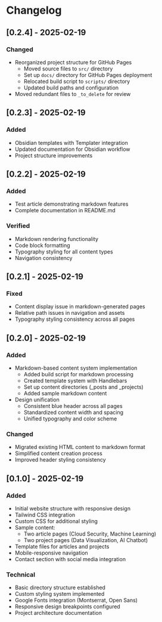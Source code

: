 # Changelog

## [0.2.4] - 2025-02-19
### Changed
- Reorganized project structure for GitHub Pages
  - Moved source files to `src/` directory
  - Set up `docs/` directory for GitHub Pages deployment
  - Relocated build script to `scripts/` directory
  - Updated build paths and configuration
- Moved redundant files to `_to_delete` for review

## [0.2.3] - 2025-02-19
### Added
- Obsidian templates with Templater integration
- Updated documentation for Obsidian workflow
- Project structure improvements

## [0.2.2] - 2025-02-19
### Added
- Test article demonstrating markdown features
- Complete documentation in README.md

### Verified
- Markdown rendering functionality
- Code block formatting
- Typography styling for all content types
- Navigation consistency

## [0.2.1] - 2025-02-19
### Fixed
- Content display issue in markdown-generated pages
- Relative path issues in navigation and assets
- Typography styling consistency across all pages

## [0.2.0] - 2025-02-19
### Added
- Markdown-based content system implementation
  - Added build script for markdown processing
  - Created template system with Handlebars
  - Set up content directories (_posts and _projects)
  - Added sample markdown content
- Design unification
  - Consistent blue header across all pages
  - Standardized content width and spacing
  - Unified typography and color scheme

### Changed
- Migrated existing HTML content to markdown format
- Simplified content creation process
- Improved header styling consistency

## [0.1.0] - 2025-02-19
### Added
- Initial website structure with responsive design
- Tailwind CSS integration
- Custom CSS for additional styling
- Sample content:
  - Two article pages (Cloud Security, Machine Learning)
  - Two project pages (Data Visualization, AI Chatbot)
- Template files for articles and projects
- Mobile-responsive navigation
- Contact section with social media integration

### Technical
- Basic directory structure established
- Custom styling system implemented
- Google Fonts integration (Montserrat, Open Sans)
- Responsive design breakpoints configured
- Project architecture documentation

